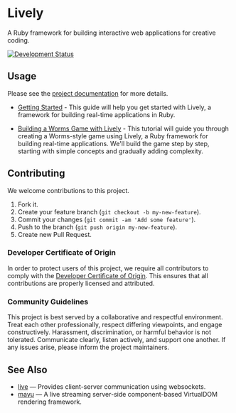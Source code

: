 # Lively

A Ruby framework for building interactive web applications for creative coding.

[![Development Status](https://github.com/socketry/lively/workflows/Test/badge.svg)](https://github.com/socketry/lively/actions?workflow=Test)

## Usage

Please see the [project documentation](https://socketry.github.io/lively/) for more details.

  - [Getting Started](https://socketry.github.io/lively/guides/getting-started/index) - This guide will help you get started with Lively, a framework for building real-time applications in Ruby.

  - [Building a Worms Game with Lively](https://socketry.github.io/lively/guides/worms-tutorial/index) - This tutorial will guide you through creating a Worms-style game using Lively, a Ruby framework for building real-time applications. We'll build the game step by step, starting with simple concepts and gradually adding complexity.

## Contributing

We welcome contributions to this project.

1.  Fork it.
2.  Create your feature branch (`git checkout -b my-new-feature`).
3.  Commit your changes (`git commit -am 'Add some feature'`).
4.  Push to the branch (`git push origin my-new-feature`).
5.  Create new Pull Request.

### Developer Certificate of Origin

In order to protect users of this project, we require all contributors to comply with the [Developer Certificate of Origin](https://developercertificate.org/). This ensures that all contributions are properly licensed and attributed.

### Community Guidelines

This project is best served by a collaborative and respectful environment. Treat each other professionally, respect differing viewpoints, and engage constructively. Harassment, discrimination, or harmful behavior is not tolerated. Communicate clearly, listen actively, and support one another. If any issues arise, please inform the project maintainers.

## See Also

  - [live](https://github.com/socketry/live) — Provides client-server communication using websockets.
  - [mayu](https://github.com/mayu-live/framework) — A live streaming server-side component-based VirtualDOM rendering framework.
